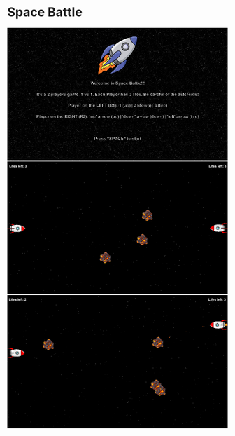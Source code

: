 # Space Battle

<img src="screenshots/screenshot1.png" width="850" />
<img src="screenshots/screenshot2.png" width="850" />
<img src="screenshots/screenshot3.png" width="850" />

